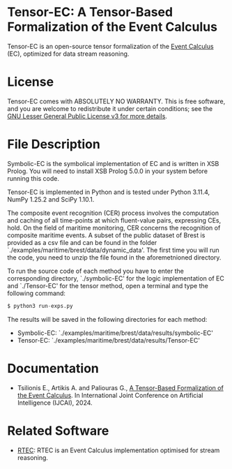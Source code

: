 # Tensor-EC: A Tensor-Based Formalization of the Event Calculus

Tensor-EC is an open-source tensor formalization of the [Event Calculus](https://en.wikipedia.org/wiki/Event_calculus) (EC), optimized for data stream reasoning.

# License

Tensor-EC comes with ABSOLUTELY NO WARRANTY. This is free software, and you are welcome to redistribute it under certain conditions; see the [GNU Lesser General Public License v3 for more details](http://www.gnu.org/licenses/lgpl-3.0.html).

# File Description

Symbolic-EC is the symbolical implementation of EC and is written in XSB Prolog. You will need to install XSB Prolog 5.0.0 in your system before running this code.

Tensor-EC is implemented in Python and is tested under Python 3.11.4, NumPy 1.25.2 and SciPy 1.10.1. 

The composite event recognition (CER) process involves the computation and caching of all time-points at which fluent-value pairs, expressing CEs, hold. On the field of maritime monitoring, CER concerns the recognition of composite maritime events. A subset of the public dataset of Brest is provided as a csv file and can be found in the folder `./examples/maritime/brest/data/dynamic_data'. The first time you will run the code, you need to unzip the file found in the aforemetnioned directory.

To run the source code of each method you have to enter the corresponding directory, \`./symbolic-EC' for the logic implementation of EC and `./Tensor-EC' for the tensor method, open a terminal and type the following command:

```python
$ python3 run-exps.py
```

The results will be saved in the following directories for each method:
- Symbolic-EC: `./examples/maritime/brest/data/results/symbolic-EC'
- Tensor-EC: `./examples/maritime/brest/data/results/Tensor-EC'

# Documentation

- Tsilionis E., Artikis A. and Paliouras G., [A Tensor-Based Formalization of the Event Calculus](https://cer.iit.demokritos.gr/publications/papers/2024/tensor-EC.pdf). In International Joint Conference on Artificial Intelligence (IJCAI), 2024.

# Related Software
- [RTEC](https://github.com/aartikis/RTEC): RTEC is an Event Calculus implementation optimised for stream reasoning.
